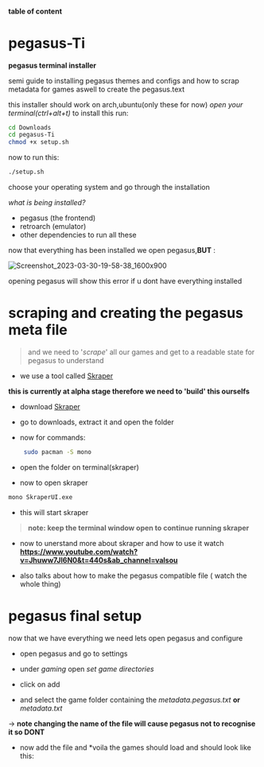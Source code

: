 #### table of content


# pegasus-Ti

**pegasus terminal installer**

semi guide to installing pegasus themes and configs and how to scrap metadata for games aswell to create the pegasus.text

this installer should work on arch,ubuntu(only these for now)
*open your terminal(ctrl+alt+t)*
to install this run:
```bash
cd Downloads
cd pegasus-Ti
chmod +x setup.sh
```
now to run this:
```bash
./setup.sh
```
choose your operating system and go through the installation

*what is being installed?*
-  pegasus (the frontend)
-  retroarch (emulator)
-  other dependencies to run all these

now that everything has been installed we open pegasus,**BUT** :


![Screenshot_2023-03-30-19-58-38_1600x900](https://user-images.githubusercontent.com/85402808/228869245-caf4533b-a8b5-470e-9cc0-f3f554f10fd4.png)

opening pegasus will show this error if u dont have everything installed

# scraping and creating the pegasus meta file

> and we need to '*scrape*' all our games and get to a readable state for pegasus to understand

- we use a tool called [Skraper](https://www.skraper.net/)

**this is currently at alpha stage therefore we need to 'build' this ourselfs**

- download [Skraper](https://www.skraper.net/download/beta/Skraper-1.1.1.7z) 

- go to downloads, extract it and open the folder

- now for commands:
  ```bash
   sudo pacman -S mono
  ```

- open the folder on terminal(skraper)

- now to open skraper
```bash
mono SkraperUI.exe
```
- this will start skraper

> **note: keep the terminal window open to continue running skraper**

- now to unerstand more about skraper and how to use it watch **https://www.youtube.com/watch?v=Jhuww7Jl6N0&t=440s&ab_channel=valsou**

- also talks about how to make the pegasus compatible file ( watch the whole thing) 
  
  
# pegasus final setup

now that we have everything we need lets open pegasus and configure 

- open pegasus and go to settings 

- under *gaming* open *set game directories*

- click on add

- and select the game folder containing the *metadata.pegasus.txt* **or** *metadata.txt*

-> **note changing the name of the file will cause pegasus not to recognise it so DONT**

- now add the file and *voila the games should load and should look like this:
 
  
